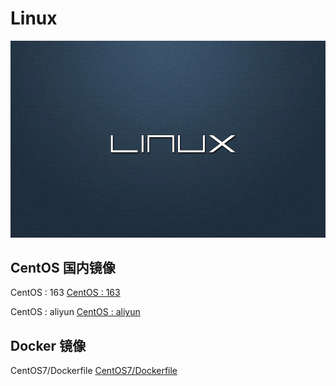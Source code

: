# Linux

![Linux](./_media/linux.png "linux.png")

## CentOS 国内镜像

CentOS : 163  [CentOS : 163](http://mirrors.163.com/centos/)

CentOS : aliyun [CentOS : aliyun](https://mirrors.aliyun.com/centos/)

## Docker 镜像

CentOS7/Dockerfile [CentOS7/Dockerfile](https://github.com/CentOS/sig-cloud-instance-images/blob/24c0d04946b72e37776309224712b5f05aa52639/docker/Dockerfile)

